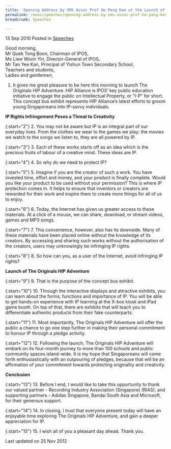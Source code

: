 ```yaml
---
title: 'Opening Address by SMS Assoc Prof Ho Peng Kee at the Launch of The Originals HIP Adventure'
permalink: /news/speeches/opening-address-by-sms-assoc-prof-ho-peng-kee-at-the-launch-of-the-originals-hip-adventure/
breadcrumb: Speeches

---
```



13 Sep 2010 Posted in [Speeches](/news/speeches)

Good morning,  
Mr Quek Tong Boon, Chairman of IPOS,  
Ms Liew Woon Yin, Director-General of IPOS,  
Mr Tan Yee Kan, Principal of Yishun Town Secondary School,  
Teachers and students,  
Ladies and gentlemen,  

1. It gives me great pleasure to be here this morning to launch The Originals HIP Adventure. HIP Alliance is IPOS’ key public education initiative to engage the public on Intellectual Property, or “I-P” for short. This concept bus exhibit represents HIP Alliance’s latest efforts to groom young Singaporeans into IP-savvy individuals. 

**IP Rights Infringement Poses a Threat to Creativity**

{:start="2"}
2. You may not be aware but IP is an integral part of our everyday lives. From the clothes we wear to the games we play; the movies we watch to the songs we listen to, they are all powered by IP.


{:start="3"}
3. Each of these works starts off as an idea which is the precious fruits of labour of a creative mind. These ideas are IP.


{:start="4"}
4. So why do we need to protect IP?


{:start="5"}
5. Imagine if you are the creator of such a work. You have invested time, effort and money, and your product is finally complete. Would you like your product to be used without your permission? This is where IP protection comes in. It helps to ensure that inventors or creators are rewarded for their work and inspire them to create more things for all of us to enjoy.


{:start="6"}
6. Today, the Internet has given us greater access to these materials. At a click of a mouse, we can share, download, or stream videos, games and MP3 songs.


{:start="7"}
7. This convenience, however, also has its downside. Many of these materials have been placed online without the knowledge of its creators. By accessing and sharing such works without the authorisation of the creators, users may unknowingly be infringing IP rights.


{:start="8"}
8. So how can you, as a user of the Internet, avoid infringing IP rights?


**Launch of The Originals HIP Adventure**

{:start="9"}
9. That is the purpose of the concept bus exhibit.


{:start="10"}
10. Through the interactive displays and attractive exhibits, you can learn about the forms, functions and importance of IP. You will be able to get hands-on experience with IP learning at the X-box kiosk and iPad game booth. On top of that, there are exhibits that will teach you to differentiate authentic products from their fake counterparts.


{:start="11"}
11. Most importantly, The Originals HIP Adventure will offer the public a chance to go one step further in making their personal commitment to honour IP through a pledge activity.


{:start="12"}
12. Following the launch, The Originals HIP Adventure will embark on its four-month journey to more than 100 schools and public community spaces island-wide. It is my hope that Singaporeans will come forth enthusiastically with an outpouring of pledges, because that will be an affirmation of your commitment towards protecting originality and creativity.


**Conclusion**

{:start="13"}
13. Before I end, I would like to take this opportunity to thank our valued partner - Recording Industry Association (Singapore) (RIAS); and supporting partners - Adidas Singapore, Bandai South Asia and Microsoft, for their generous support.


{:start="14"}
14. In closing, I trust that everyone present today will have an enjoyable time exploring The Originals HIP Adventure, and gain a deeper appreciation for IP.


{:start="15"}
15. I wish all of you a pleasant day ahead. Thank you.

<p class="right-side-updated">Last updated on 25 Nov 2012</p>

